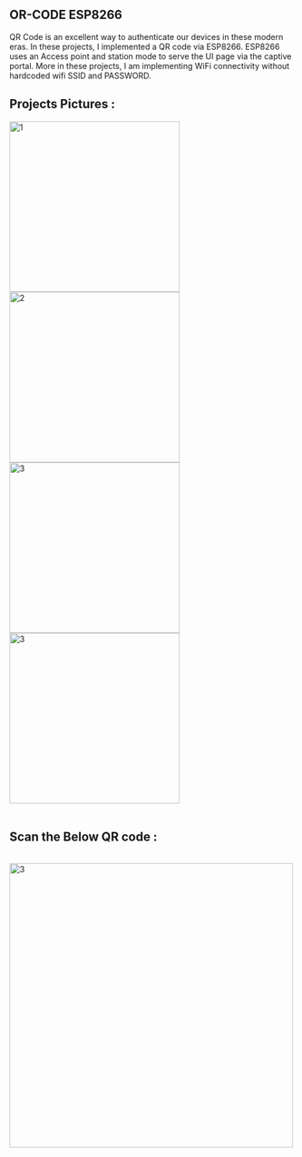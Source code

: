 ## OR-CODE ESP8266
QR Code is an excellent way to authenticate our devices in these modern eras. In these projects, I implemented a QR code via ESP8266. ESP8266 uses an Access point and station mode to serve the UI page via the captive portal. More in these projects, I am implementing WiFi connectivity without hardcoded wifi SSID and PASSWORD.

## Projects Pictures :


<image src="HTML/images/1.jpg" alt="1" height="300" />
<image src="HTML/images/2.jpg" alt="2" height="300" />
<image src="HTML/images/3.jpg" alt="3" height="300" />
<image src="HTML/images/4.jpg" alt="3" height="300" />
<br/>
<br/>


## Scan the Below QR code :
<br/>
<image src="HTML/images/5.png" alt="3" height="500" />







